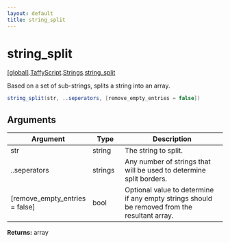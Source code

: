 ```yaml
---
layout: default
title: string_split
---
```


# string_split

[\[global\]]({{site.baseurl}}/docs/).[TaffyScript]({{site.baseurl}}/docs/TaffyScript/).[Strings]({{site.baseurl}}/docs/TaffyScript/Strings/).[string_split]({{site.baseurl}}/docs/TaffyScript/Strings/string_split/)

Based on a set of sub-strings, splits a string into an array.

```cs
string_split(str, ..seperators, [remove_empty_entries = false])
```

## Arguments

<table>
  <col width="15%">
  <col width="15%">
  <thead>
    <tr>
      <th>Argument</th>
      <th>Type</th>
      <th>Description</th>
    </tr>
  </thead>
  <tbody>
    <tr>
      <td>str</td>
      <td>string</td>
      <td>The string to split.</td>
    </tr>
    <tr>
      <td>..seperators</td>
      <td>strings</td>
      <td>Any number of strings that will be used to determine split borders.</td>
    </tr>
    <tr>
      <td>[remove_empty_entries = false]</td>
      <td>bool</td>
      <td>Optional value to determine if any empty strings should be removed from the resultant array.</td>
    </tr>
  </tbody>
</table>

**Returns:** array
